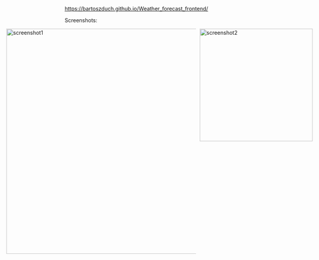 https://bartoszduch.github.io/Weather_forecast_frontend/

Screenshots:
<div style="display: flex; justify-content: center; gap: 10px;">
  <img src="https://github.com/user-attachments/assets/286bee63-13b0-4a1c-9daf-96a313e694a1" alt="screenshot1" style="width: 600px;"/>
  <img src="https://github.com/user-attachments/assets/c84b281e-2ade-486b-ac57-15a9f7fd0bd5" alt="screenshot2" style="width: 300px;"/>
</div>

